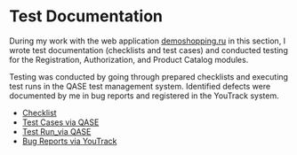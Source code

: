# Test Documentation 

During my work with the web application [demoshopping.ru](https://demoshopping.ru/) in this section, I wrote test documentation (checklists and test cases) and conducted testing for the Registration, Authorization, and Product Catalog modules.  

Testing was conducted by going through prepared checklists and executing test runs in the QASE test management system. Identified defects were documented by me in bug reports and registered in the YouTrack system.

- [Checklist](https://docs.google.com/spreadsheets/d/189EKhVJ4yraRebp_qshSJNOhojF-be1TDbqYsy3PvQc/edit?usp=sharing)  
- [Test Cases via QASE](https://github.com/alevtinasemeniuk/docs/blob/main/Test_Cases.pdf) 
- [Test Run_via QASE](https://github.com/alevtinasemeniuk/docs/blob/main/Test_Run.pdf)
- [Bug Reports via YouTrack](https://github.com/alevtinasemeniuk/docs/blob/main/Bug_Reports.xlsx)  
